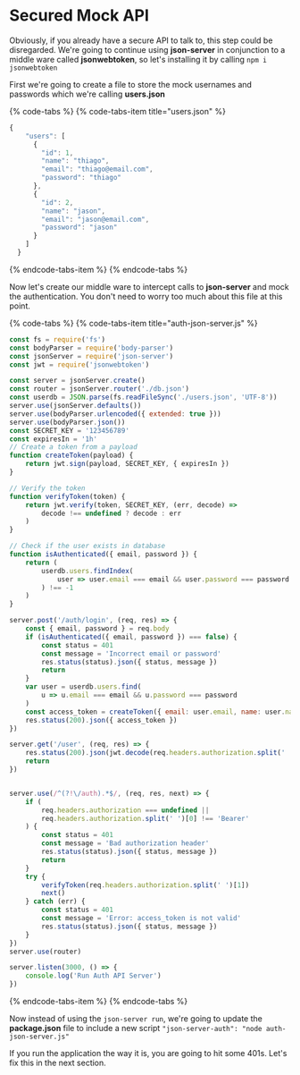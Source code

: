 # Secured Mock API

Obviously, if you already have a secure API to talk to, this step could be disregarded. We're going to continue using **json-server** in conjunction to a middle ware called **jsonwebtoken**, so let's installing it by calling `npm i jsonwebtoken`

First we're going to create a file to store the mock usernames and passwords which we're calling **users.json**

{% code-tabs %}
{% code-tabs-item title="users.json" %}
```javascript
{
    "users": [
      {
        "id": 1,
        "name": "thiago",
        "email": "thiago@email.com",
        "password": "thiago"
      },
      {
        "id": 2,
        "name": "jason",
        "email": "jason@email.com",
        "password": "jason"
      }
    ]
  }
```
{% endcode-tabs-item %}
{% endcode-tabs %}

Now let's create our middle ware to intercept calls to **json-server** and mock the authentication. You don't need to worry too much about this file at this point.

{% code-tabs %}
{% code-tabs-item title="auth-json-server.js" %}
```javascript
const fs = require('fs')
const bodyParser = require('body-parser')
const jsonServer = require('json-server')
const jwt = require('jsonwebtoken')

const server = jsonServer.create()
const router = jsonServer.router('./db.json')
const userdb = JSON.parse(fs.readFileSync('./users.json', 'UTF-8'))
server.use(jsonServer.defaults())
server.use(bodyParser.urlencoded({ extended: true }))
server.use(bodyParser.json())
const SECRET_KEY = '123456789'
const expiresIn = '1h'
// Create a token from a payload
function createToken(payload) {
    return jwt.sign(payload, SECRET_KEY, { expiresIn })
}

// Verify the token
function verifyToken(token) {
    return jwt.verify(token, SECRET_KEY, (err, decode) =>
        decode !== undefined ? decode : err
    )
}

// Check if the user exists in database
function isAuthenticated({ email, password }) {
    return (
        userdb.users.findIndex(
            user => user.email === email && user.password === password
        ) !== -1
    )
}

server.post('/auth/login', (req, res) => {
    const { email, password } = req.body
    if (isAuthenticated({ email, password }) === false) {
        const status = 401
        const message = 'Incorrect email or password'
        res.status(status).json({ status, message })
        return
    }
    var user = userdb.users.find(
        u => u.email === email && u.password === password
    )
    const access_token = createToken({ email: user.email, name: user.name })
    res.status(200).json({ access_token })
})

server.get('/user', (req, res) => {
    res.status(200).json(jwt.decode(req.headers.authorization.split(' ')[1]))
    return
})


server.use(/^(?!\/auth).*$/, (req, res, next) => {
    if (
        req.headers.authorization === undefined ||
        req.headers.authorization.split(' ')[0] !== 'Bearer'
    ) {
        const status = 401
        const message = 'Bad authorization header'
        res.status(status).json({ status, message })
        return
    }
    try {
        verifyToken(req.headers.authorization.split(' ')[1])
        next()
    } catch (err) {
        const status = 401
        const message = 'Error: access_token is not valid'
        res.status(status).json({ status, message })
    }
})
server.use(router)

server.listen(3000, () => {
    console.log('Run Auth API Server')
})
```
{% endcode-tabs-item %}
{% endcode-tabs %}

Now instead of using the `json-server run`, we're going to update the **package.json** file to include a new script `"json-server-auth": "node auth-json-server.js"`

If you run the application the way it is, you are going to hit some 401s. Let's fix this in the next section.

